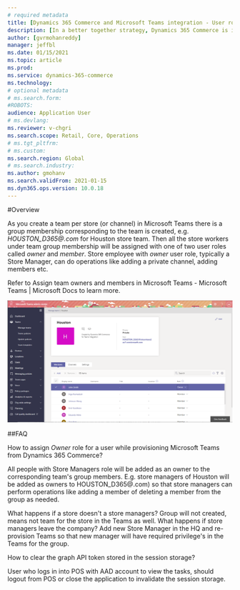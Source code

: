 ```yaml
---
# required metadata
title: [Dynamics 365 Commerce and Microsoft Teams integration - User roles ]
description: [In a better together strategy, Dynamics 365 Commerce is integrating with Microsoft Teams to help customers (C1) and their employees improving productivity by synergize the task management between Dynamics 365 Commerce and Microsoft Teams. This documentation helps you understand different user roles and how to make a store workers as owner of team in Microsoft teams]
author: [gvrmohanreddy]
manager: jeffbl
ms.date: 01/15/2021
ms.topic: article
ms.prod: 
ms.service: dynamics-365-commerce
ms.technology: 
# optional metadata
# ms.search.form:  
#ROBOTS: 
audience: Application User
# ms.devlang: 
ms.reviewer: v-chgri
ms.search.scope: Retail, Core, Operations
# ms.tgt_pltfrm: 
# ms.custom: 
ms.search.region: Global
# ms.search.industry: 
ms.author: gmohanv
ms.search.validFrom: 2021-01-15
ms.dyn365.ops.version: 10.0.18
---
```


#Overview

As you create a team per store (or channel) in Microsoft Teams there is a group membership corresponding to the team is created, e.g. *HOUSTON_D365@<YourTenantAADDomain>.com* for Houston store team. Then all the store workers under team group membership will be assigned with one of two user roles called *owner* and *member*.  Store employee with *owner* user role, typically a Store Manager, can do operations like adding a private channel, adding members etc. 

Refer to Assign team owners and members in Microsoft Teams - Microsoft Teams | Microsoft Docs to learn more. 

![Dynamics 365 Commerce and Teams integration - User Roles](media/d365-commerce-teams-integration-user-roles.png)

##FAQ

How to assign *Owner* role for a user while provisioning Microsoft Teams from Dynamics 365 Commerce? 

All people with Store Managers role will be added as an owner to the corresponding team's group members.  E.g. store managers of Houston will be added as owners to HOUSTON_D365@<TenantAADDomain>.com) so that store managers can perform operations like adding a member of deleting a member from the group as needed. 

What happens if a store doesn't a store managers?
	Group will not created, means not team for the store in the Teams as well. 
What happens if store managers leave the company?
	Add new Store Manager in the HQ and re-provision Teams so that new manager will have required privilege's in the Teams for the group. 

How to clear the graph API token stored in the session storage?

User who logs in into POS with AAD account to view the tasks, should logout  from POS or close the application to invalidate the session storage. 
